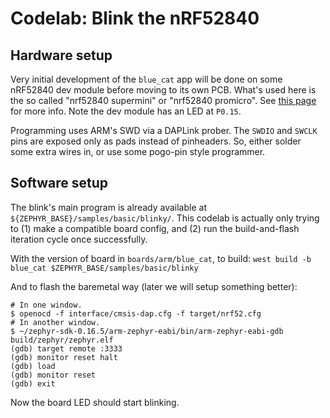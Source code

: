 # Codelab: Blink the nRF52840

## Hardware setup
Very initial development of the `blue_cat` app will be done on some nRF52840 dev module before moving to its own PCB.
What's used here is the so called "nrf52840 supermini" or "nrf52840 promicro".
See [this page](https://github.com/joric/nrfmicro/wiki/Alternatives) for more info.
Note the dev module has an LED at `P0.15`.

Programming uses ARM's SWD via a DAPLink prober.
The `SWDIO` and `SWCLK` pins are exposed only as pads instead of pinheaders.
So, either solder some extra wires in, or use some pogo-pin style programmer.

## Software setup
The blink's main program is already available at `${ZEPHYR_BASE}/samples/basic/blinky/`.
This codelab is actually only trying to
(1) make a compatible board config, and
(2) run the build-and-flash iteration cycle once successfully.

With the version of board in `boards/arm/blue_cat`, to build:
```west build -b blue_cat $ZEPHYR_BASE/samples/basic/blinky```

And to flash the baremetal way (later we will setup something better):
```
# In one window.
$ openocd -f interface/cmsis-dap.cfg -f target/nrf52.cfg
# In another window.
$ ~/zephyr-sdk-0.16.5/arm-zephyr-eabi/bin/arm-zephyr-eabi-gdb build/zephyr/zephyr.elf
(gdb) target remote :3333
(gdb) monitor reset halt
(gdb) load
(gdb) monitor reset
(gdb) exit
```
Now the board LED should start blinking.
